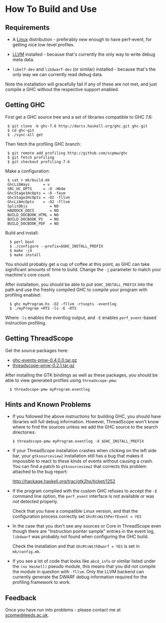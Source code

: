 
How To Build and Use
===================

Requirements
------------

* A [Linux](http://kernel.org) distribution - preferably new enough to have perf-event, for getting nice
  low-level profiles.

* [LLVM](http://llvm.org) installed - because that's currently the
  only way to write debug meta data.

* `libelf-dev` and `libdwarf-dev` (or similar) installed - because
  that's the only way we can currently read debug data.

Note the installation will gracefully fail if any of these are not
met, and just compile a GHC without the respective support enabled.

Getting GHC
-----------

First get a GHC source tree and a set of libraries compatible to GHC
7.6:

     $ git clone -b ghc-7.6 http://darcs.haskell.org/ghc.git ghc-git 
     $ cd ghc-git
     $ ./sync-all get

Then fetch the profiling GHC branch:

     $ git remote add profiling http://github.com/scpmw/ghc
     $ git fetch profiling
     $ git checkout profiling-7.6

Make a configuration:

     $ cat > mk/build.mk
     GhcLibWays      = v
     SRC_HC_OPTS     = -O -H64m
     GhcStage1HcOpts = -O -fasm
     GhcStage2HcOpts = -O2 -fllvm
     GhcLibHcOpts    = -O2 -fllvm
     SplitObjs          = NO
     HADDOCK_DOCS       = NO
     BUILD_DOCBOOK_HTML = NO
     BUILD_DOCBOOK_PS   = NO
     BUILD_DOCBOOK_PDF  = NO
      
Build and install:

      $ perl boot
      $ ./configure --prefix=$GHC_INSTALL_PREFIX
      $ make -j4
      $ make install

You should probably get a cup of coffee at this point, as GHC can take
significant amounts of time to build. Change the `-j` parameter to
match your machine's core count.

After installation, you should be able to put `$GHC_INSTALL_PREFIX`
into the path and use the freshly compiled GHC to compile your program
with profiling enabled:

      $ ghc myProgram.hs -O2 -fllvm -rtsopts -eventlog
      $ ./myProgram +RTS -ls -E -RTS

Where `-ls` enables the eventlog output, and `-E` enables
`perf_event`-based instruction profiling.

Getting ThreadScope
-------------------

Get the source packages here:

* [ghc-events-pmw-0.4.0.0.tar.gz](http://www.personal.leeds.ac.uk/~scpmw/ghc-events-pmw-0.4.0.0.tar.gz)
* [threadscope-pmw-0.2.1.tar.gz](http://www.personal.leeds.ac.uk/~scpmw/threadscope-pmw-0.2.1.tar.gz)

After installing the GTK bindings as well as these packages, you
should be able to view generated profiles using `threadscope-pmw`:

      $ threadscope-pmw myProgram.eventlog

Hints and Known Problems
------------------------

* If you followed the above instructions for building GHC, you should
  have libraries will full debug information. However, ThreadScope
  won't know where to find the sources unless we add the GHC source to
  the search directories:

      $ threadscope-pmw myProgram.eventlog -d $GHC_INSTALL_PREFIX

* If your ThreadScope installation crashes when clicking on the left
  side bar, your `gtksourceview2` installation still has a bug that
  makes it impossible to react to these kinds of events without
  causing a crash. You can find a patch to `gtksourceview2` that
  corrects this problem attached to the bug report:

  http://hackage.haskell.org/trac/gtk2hs/ticket/1252

* If the program complied with the custom GHC refuses to accept the
  `-E` command line option, the `perf_event` interface is not
  available or was not detected properly.

  Check that you have a compatible Linux version, and that the
  configuration process correctly set `GhcRtsWithPerfEvent = YES`

* In the case that you don't see any sources or Core in ThreadScope
  even though there are "Instruction pointer sample" entries in the
  event log, `libdwarf` was probably not found when configuring the
  GHC build.

  Check the installation and that `GhcRtsWithDwarf = YES` is set in
  `mk/config.mk`.

* If you see a lot of code that looks like `abcd_info` or similar
  listed under the `(no Haskell)` pseudo module, this means that you
  did not compile the module in question with `-fllvm`. Only the LLVM
  backend can currently generate the DWARF debug information required
  for the profiling framework to work.

Feedback
--------

Once you have run into problems - please contact me at
scpmw@leeds.ac.uk.
